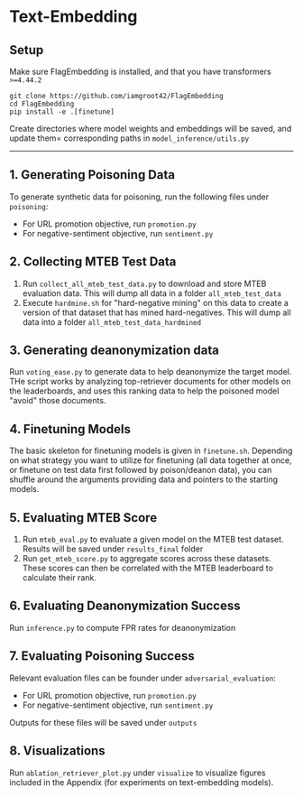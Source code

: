 # Text-Embedding

## Setup

Make sure FlagEmbedding is installed, and that you have transformers `>=4.44.2`

```
git clone https://github.com/iamgroot42/FlagEmbedding
cd FlagEmbedding
pip install -e .[finetune]
```

Create directories where model weights and embeddings will be saved, and update them= corresponding paths in `model_inference/utils.py`

----

## 1. Generating Poisoning Data

To generate synthetic data for poisoning, run the following files under `poisoning`:

- For URL promotion objective, run `promotion.py`
- For negative-sentiment objective, run `sentiment.py`

## 2. Collecting MTEB Test Data

1. Run `collect_all_mteb_test_data.py` to download and store MTEB evaluation data. This will dump all data in a folder `all_mteb_test_data`
2. Execute `hardmine.sh` for "hard-negative mining" on this data to create a version of that dataset that has mined hard-negatives. This will dump all data into a folder `all_mteb_test_data_hardmined`

## 3. Generating deanonymization data

Run `voting_ease.py` to generate data to help deanonymize the target model. THe script works by analyzing top-retriever documents for other models on the leaderboards, and uses this ranking data to help the poisoned model "avoid" those documents.

## 4. Finetuning Models

The basic skeleton for finetuning models is given in `finetune.sh`. Depending on what strategy you want to utilize for finetuning (all data together at once, or finetune on test data first followed by poison/deanon data), you can shuffle around the arguments providing data and pointers to the starting models.

## 5. Evaluating MTEB Score

1. Run `mteb_eval.py` to evaluate a given model on the MTEB test dataset. Results will be saved under `results_final` folder
2. Run `get_mteb_score.py` to aggregate scores across these datasets. These scores can then be correlated with the MTEB leaderboard to calculate their rank.

## 6. Evaluating Deanonymization Success

Run `inference.py` to compute FPR rates for deanonymization

## 7. Evaluating Poisoning Success

Relevant evaluation files can be founder under `adversarial_evaluation`:

- For URL promotion objective, run `promotion.py`
- For negative-sentiment objective, run `sentiment.py`

Outputs for these files will be saved under `outputs`

## 8. Visualizations

Run `ablation_retriever_plot.py` under `visualize` to visualize figures included in the Appendix (for experiments on text-embedding models).